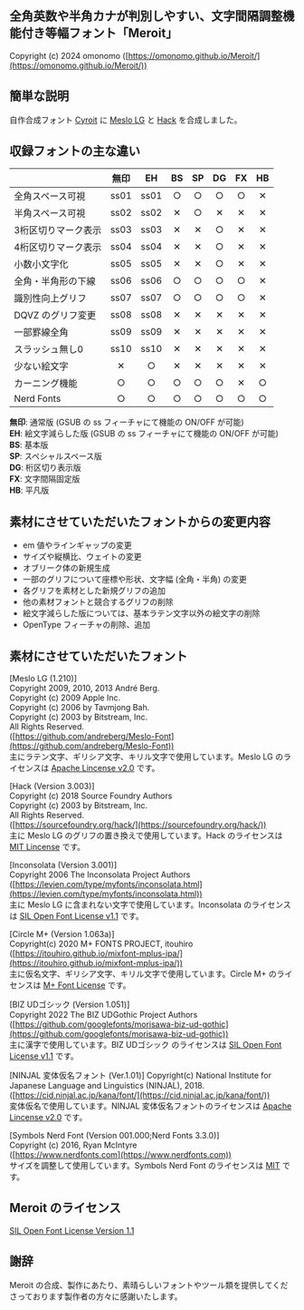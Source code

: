 ## 全角英数や半角カナが判別しやすい、文字間隔調整機能付き等幅フォント「Meroit」

Copyright (c) 2024 omonomo ([https://omonomo.github.io/Meroit/](https://omonomo.github.io/Meroit/))

## 簡単な説明

自作合成フォント [Cyroit](https://omonomo.github.io/Cyroit/) に [Meslo LG](https://github.com/andreberg/Meslo-Font) と [Hack](https://sourcefoundry.org/hack/) を合成しました。

## 収録フォントの主な違い

|                     | 無印 |  EH  |  BS  |  SP  |  DG  |  FX  |  HB  |
| ------------------- | :--: | :--: | :--: | :--: | :--: | :--: | :--: |
| 全角スペース可視    | ss01 | ss01 |  ○  |  ○  |  ○  |  ○  |  ✕  |
| 半角スペース可視    | ss02 | ss02 |  ✕  |  ○  |  ✕  |  ✕  |  ✕  |
| 3桁区切りマーク表示 | ss03 | ss03 |  ✕  |  ✕  |  ○  |  ✕  |  ✕  |
| 4桁区切りマーク表示 | ss04 | ss04 |  ✕  |  ✕  |  ○  |  ✕  |  ✕  |
| 小数小文字化        | ss05 | ss05 |  ✕  |  ✕  |  ○  |  ✕  |  ✕  |
| 全角・半角形の下線  | ss06 | ss06 |  ○  |  ○  |  ○  |  ○  |  ✕  |
| 識別性向上グリフ    | ss07 | ss07 |  ○  |  ○  |  ○  |  ○  |  ✕  |
| DQVZ のグリフ変更   | ss08 | ss08 |  ✕  |  ✕  |  ✕  |  ✕  |  ✕  |
| 一部罫線全角        | ss09 | ss09 |  ✕  |  ✕  |  ✕  |  ✕  |  ✕  |
| スラッシュ無し0     | ss10 | ss10 |  ✕  |  ✕  |  ✕  |  ✕  |  ✕  |
| 少ない絵文字        |  ✕  |  ○  |  ✕  |  ✕  |  ✕  |  ✕  |  ✕  |
| カーニング機能      |  ○  |  ○  |  ○  |  ○  |  ○  |  ✕  |  ○  |
| Nerd Fonts          |  ○  |  ○  |  ○  |  ○  |  ○  |  ○  |  ○  |

**無印**: 通常版 (GSUB の ss フィーチャにて機能の ON/OFF が可能)  
**EH**: 絵文字減らした版 (GSUB の ss フィーチャにて機能の ON/OFF が可能)  
**BS**: 基本版  
**SP**: スペシャルスペース版  
**DG**: 桁区切り表示版  
**FX**: 文字間隔固定版  
**HB**: 平凡版

## 素材にさせていただいたフォントからの変更内容

- em 値やラインギャップの変更
- サイズや縦横比、ウェイトの変更
- オブリーク体の新規生成
- 一部のグリフについて座標や形状、文字幅 (全角・半角) の変更
- 各グリフを素材とした新規グリフの追加
- 他の素材フォントと競合するグリフの削除
- 絵文字減らした版については、基本ラテン文字以外の絵文字の削除
- OpenType フィーチャの削除、追加

## 素材にさせていただいたフォント

[Meslo LG (1.210)]  
Copyright 2009, 2010, 2013 André Berg.  
Copyright (c) 2009 Apple Inc.  
Copyright (c) 2006 by Tavmjong Bah.  
Copyright (c) 2003 by Bitstream, Inc.  
All Rights Reserved.  
([https://github.com/andreberg/Meslo-Font](https://github.com/andreberg/Meslo-Font))  
主にラテン文字、ギリシア文字、キリル文字で使用しています。Meslo LG のライセンスは [Apache Lincense v2.0](https://github.com/andreberg/Meslo-Font#license) です。

[Hack (Version 3.003)]  
Copyright (c) 2018 Source Foundry Authors  
Copyright (c) 2003 by Bitstream, Inc.  
All Rights Reserved.  
([https://sourcefoundry.org/hack/](https://sourcefoundry.org/hack/))  
主に Meslo LG のグリフの置き換えで使用しています。Hack のライセンスは [MIT Lincense](https://github.com/source-foundry/Hack/blob/master/LICENSE.md) です。

[Inconsolata (Version 3.001)]  
Copyright 2006 The Inconsolata Project Authors  
([https://levien.com/type/myfonts/inconsolata.html](https://levien.com/type/myfonts/inconsolata.html))  
主に Meslo LG に含まれない文字で使用しています。Inconsolata のライセンスは [SIL Open Font License v1.1](https://github.com/google/fonts/blob/main/ofl/inconsolata/OFL.txt) です。

[Circle M+ (Version 1.063a)]  
Copyright(c) 2020 M+ FONTS PROJECT, itouhiro  
([https://itouhiro.github.io/mixfont-mplus-ipa/](https://itouhiro.github.io/mixfont-mplus-ipa/))  
主に仮名文字、ギリシア文字、キリル文字で使用しています。Circle M+ のライセンスは [M+ Font License](https://itouhiro.github.io/mixfont-mplus-ipa/mplus/LICENSE_E.txt) です。

[BIZ UDゴシック (Version 1.051)]  
Copyright 2022 The BIZ UDGothic Project Authors  
([https://github.com/googlefonts/morisawa-biz-ud-gothic](https://github.com/googlefonts/morisawa-biz-ud-gothic))  
主に漢字で使用しています。BIZ UDゴシック のライセンスは [SIL Open Font License v1.1](https://github.com/googlefonts/morisawa-biz-ud-gothic/blob/main/OFL.txt) です。

[NINJAL 変体仮名フォント (Ver.1.01)]
Copyright(c) National Institute for Japanese Language and Linguistics (NINJAL), 2018.  
([https://cid.ninjal.ac.jp/kana/font/](https://cid.ninjal.ac.jp/kana/font/))  
変体仮名で使用しています。NINJAL 変体仮名フォントのライセンスは [Apache Lincense v2.0](https://cid.ninjal.ac.jp/kana/font/) です。

[Symbols Nerd Font (Version 001.000;Nerd Fonts 3.3.0)]  
Copyright (c) 2016, Ryan McIntyre  
([https://www.nerdfonts.com](https://www.nerdfonts.com))  
サイズを調整して使用しています。Symbols Nerd Font のライセンスは [MIT](https://github.com/ryanoasis/nerd-fonts/blob/master/patched-fonts/NerdFontsSymbolsOnly/LICENSE) です。

## Meroit のライセンス

[SIL Open Font License Version 1.1](https://github.com/omonomo/Meroit/blob/main/build/Meroit/OFL.txt)

## 謝辞

Meroit の合成、製作にあたり、素晴らしいフォントやツール類を提供してくださっております製作者の方々に感謝いたします。
